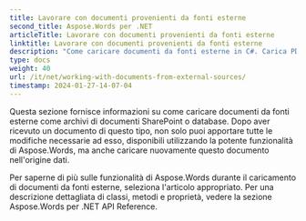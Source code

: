 ```yaml
---
title: Lavorare con documenti provenienti da fonti esterne
second_title: Aspose.Words per .NET
articleTitle: Lavorare con documenti provenienti da fonti esterne
linktitle: Lavorare con documenti provenienti da fonti esterne
description: "Come caricare documenti da fonti esterne in C#. Carica PDF, DOCX, DOC, RTF, ODT, EPUB, HTML e altri file da SharePoint o database per un'ulteriore elaborazione utilizzando C#."
type: docs
weight: 40
url: /it/net/working-with-documents-from-external-sources/
timestamp: 2024-01-27-14-07-04
---
```


Questa sezione fornisce informazioni su come caricare documenti da fonti esterne come archivi di documenti SharePoint o database. Dopo aver ricevuto un documento di questo tipo, non solo puoi apportare tutte le modifiche necessarie ad esso, disponibili utilizzando la potente funzionalità di Aspose.Words, ma anche caricare nuovamente questo documento nell'origine dati.

Per saperne di più sulle funzionalità di Aspose.Words durante il caricamento di documenti da fonti esterne, seleziona l'articolo appropriato. Per una descrizione dettagliata di classi, metodi e proprietà, vedere la sezione Aspose.Words per .NET API Reference.
